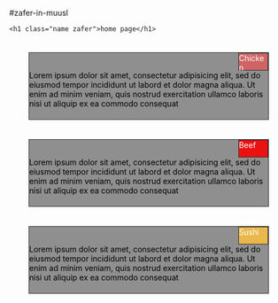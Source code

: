 #zafer-in-muusl
<!DOCTYPE html>
<html lang="en">
<head>
    <meta charset="UTF-8">
    <meta http-equiv="X-UA-Compatible" content="IE=edge">
    <meta name="viewport" content="width=device-width, initial-scale=1.0">
 <style>
  .name {
    background-color: black;
    color: white;
    font-size: larger;
    justify-items:center;
    padding: 10pt;
    margin-left: 2pt;
}

.zafer {
border:1pt rgb(48, 47, 49) groove;
         border-radius: 18pt;
            border-left-width : 5.6cm;
}
.cor{
 border:1pt rgb(48, 47, 49) groove; 
 margin-left: 20pt;
 margin-right: 20pt;
 height: 120px;
 margin: 35px;
 background-color: rgba(104, 104, 104, 0.733);
 color: black;
}
.cor2{
    border:1pt rgb(48, 47, 49) groove; 
    margin-left: 10cm;
    margin-right: 0pt;
    height: 30px;
    background-color: rgba(211, 97, 97, 0.925);
    color: white;
   }
   .cor3{
    border:1pt rgb(48, 47, 49) groove; 
    margin-left: 10cm;
    margin-right: 0pt;
    height: 30px;
    background-color: rgba(247, 0, 0, 0.884);
    color: white;
   }
   .cor4{
    border:1pt rgb(48, 47, 49) groove; 
    margin-left: 10cm;
    margin-right: 0pt;
    height: 30px;
    background-color: rgb(233, 183, 76);
    color: white;
   }
  </style>

  <link rel="stylesheet" href="../test.css"/>

</head>
   
  
<body>

    <h1 class="name zafer">home page</h1>

  <div class="cor">
    <div class="cor2">Chicken</div>
Lorem ipsum dolor sit amet, consectetur adipisicing elit, sed do eiusmod tempor incididunt ut labord et dolor magna aliqua. Ut enim ad minim veniam, quis nostrud exercitation ullamco laboris nisi ut aliquip ex ea commodo consequat
  </div>

  <div class="cor">
    <div class="cor3">Beef</div>
    Lorem ipsum dolor sit amet, consectetur adipisicing elit, sed do eiusmod tempor incididunt ut labord et dolor magna aliqua. Ut enim ad minim veniam, quis nostrud exercitation ullamco laboris nisi ut aliquip ex ea commodo consequat
  </div>

  <div class="cor">
    <div class="cor4">Sushi</div>
    Lorem ipsum dolor sit amet, consectetur adipisicing elit, sed do eiusmod tempor incididunt ut labord et dolor magna aliqua. Ut enim ad minim veniam, quis nostrud exercitation ullamco laboris nisi ut aliquip ex ea commodo consequat
  </div>
</body>
</html>
